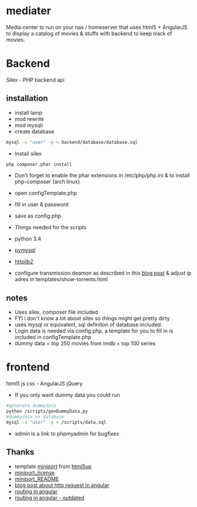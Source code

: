 mediater
========


Media center to run on your nas / homeserver that uses html5 + AngularJS to display a catalog of movies & stuffs with backend to keep track of movies.

# Backend
Silex - PHP backend api

## installation
* install lamp
 * mod rewrite
 * mod mysqli
* create database
```bash
mysql -u "user" -p < backend/database/database.sql
```
* Install silex
```bash
php composer.phar install
```
 * Don't forget to enable the phar extensions in /etc/php/php.ini & to install php-composer (arch linux)
* open configTemplate.php
 * fill in user & password
 * save as config.php
* Things needed for the scripts
 * python 3.4
 * [pymysql](https://github.com/PyMySQL/PyMySQL)
 * [httplib2](https://github.com/jcgregorio/httplib2)

* configure transmission deamon as described in this [blog post](https://raymii.org/s/blog/Transmission-Raspberry-Pi-Arch-Linux.html) & adjust ip adres in templates/show-torrents.html

## notes
* Uses silex, composer file included
 * FYI i don't know a lot about silex so things might get pretty dirty
* uses mysql or equivalent, sql definiton of database included.
* Login data is needed via config.php, a template for you to fill in is included in configTemplate.php
* dummy data = top 250 movies from imdb + top 100 series


# frontend
html5 js css - AngularJS jQuery

* If you only want dummy data you could run 
```bash
#generate dummydata
python /scripts/genDummyData.py 
#dummydata => database
mysql -u "user" -p < /scripts/data.sql
```

* admin is a link to phpmyadmin for bugfixes


## Thanks
* template [miniport](http://html5up.net/uploads/demos/miniport/) from [html5up](http://html5up.net/)
 * [miniport_license](/frontend/LICENSE_miniport.txt)
 * [miniport_README](/frontend/README_miniport.txt)
* [blog post about http request in angular](http://www.bennadel.com/blog/2612-using-the-http-service-in-angularjs-to-make-ajax-requests.htm)
* [routing in angular](http://scotch.io/tutorials/javascript/single-page-apps-with-angularjs-routing-and-templating)
* [routing in angular - outdated](http://viralpatel.net/blogs/angularjs-routing-and-views-tutorial-with-example/)